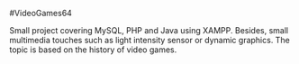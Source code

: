 #VideoGames64

Small project covering MySQL, PHP and Java using XAMPP. Besides, small multimedia touches such as light intensity sensor or dynamic graphics. The topic is based on the history of video games.
